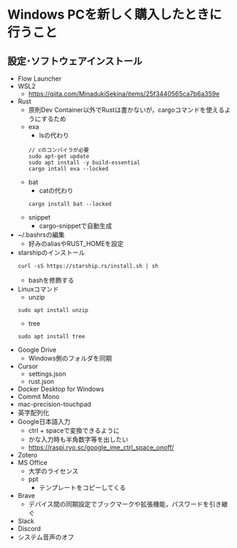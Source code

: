 # Windows PCを新しく購入したときに行うこと
## 設定･ソフトウェアインストール
- Flow Launcher
- WSL2
    - https://qiita.com/MinadukiSekina/items/25f3440565ca7b6a359e
- Rust
    - 原則Dev Container以外でRustは書かないが，cargoコマンドを使えるようにするため
    - exa
        - lsの代わり
        ```
        // cのコンパイラが必要
        sudo apt-get update
        sudo apt install -y build-essential
        cargo intall exa --locked
        ```
    - bat
        - catの代わり
        ```
        cargo install bat --locked
        ```
    - snippet
        - cargo-snippetで自動生成
- ~/.bashrsの編集
    - 好みのaliasやRUST_HOMEを設定
- starshipのインストール
    ```
    curl -sS https://starship.rs/install.sh | sh
    ```
    - bashを修飾する
- Linuxコマンド
    - unzip 
    ```
    sudo apt install unzip
    ```
    - tree
    ```
    sudo apt install tree
    ```
- Google Drive
    - Windows側のフォルダを同期
- Cursor
    - settings.json
    - rust.json
- Docker Desktop for Windows
- Commit Mono
- mac-precision-touchpad
- 英字配列化
- Google日本語入力
    - ctrl + spaceで変換できるように
    - かな入力時も半角数字等を出したい
    - https://raspi.ryo.sc/google_ime_ctrl_space_onoff/
- Zotero
- MS Office
    - 大学のライセンス
    - ppt
        - テンプレートをコピーしてくる
- Brave
    - デバイス間の同期設定でブックマークや拡張機能，パスワードを引き継ぐ
- Slack
- Discord
- システム音声のオフ